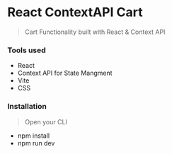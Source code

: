 # React ContextAPI Cart
> Cart Functionality built with React &amp; Context API 
### Tools used
- React
- Context API for State Mangment
- Vite
- CSS

### Installation
> Open your CLI
- npm install
- npm run dev
